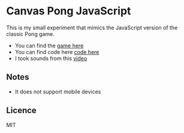 # Canvas Pong JavaScript
This is my small experiment that mimics the JavaScript version of the classic Pong game.

 * You can find the [game here](https://mondryd3bo.github.io/pong/)
 * You can find code here [code here](https://github.com/MondryD3bo/pong.git)
 * I took sounds from this [video](https://www.youtube.com/watch?v=qhaS2uMNTjI)

## Notes

 * It does not support mobile devices 

## Licence
MIT